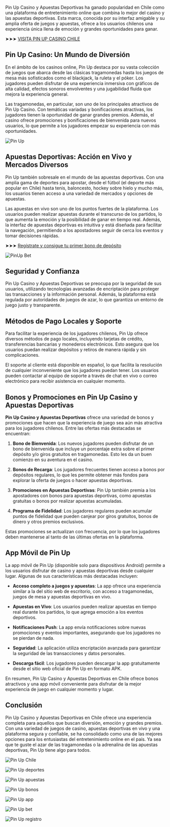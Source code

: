 
Pin Up Casino y Apuestas Deportivas ha ganado popularidad en Chile como una plataforma de entretenimiento online que combina lo mejor del casino y las apuestas deportivas. Esta marca, conocida por su interfaz amigable y su amplia oferta de juegos y apuestas, ofrece a los usuarios chilenos una experiencia única llena de emoción y grandes oportunidades para ganar.

➤➤➤ [VISITA PIN UP CASINO CHILE](https://tinyurl.com/34jypvsw "VISITA PIN UP CASINO CHILE")

## Pin Up Casino: Un Mundo de Diversión

En el ámbito de los casinos online, Pin Up destaca por su vasta colección de juegos que abarca desde las clásicas tragamonedas hasta los juegos de mesa más sofisticados como el blackjack, la ruleta y el póker. Los jugadores pueden disfrutar de una experiencia inmersiva con gráficos de alta calidad, efectos sonoros envolventes y una jugabilidad fluida que mejora la experiencia general.

Las tragamonedas, en particular, son uno de los principales atractivos de Pin Up Casino. Con temáticas variadas y bonificaciones atractivas, los jugadores tienen la oportunidad de ganar grandes premios. Además, el casino ofrece promociones y bonificaciones de bienvenida para nuevos usuarios, lo que permite a los jugadores empezar su experiencia con más oportunidades.

![Pin Up](https://i.postimg.cc/HxJRJsNy/pinup.jpg)

## Apuestas Deportivas: Acción en Vivo y Mercados Diversos

Pin Up también sobresale en el mundo de las apuestas deportivas. Con una amplia gama de deportes para apostar, desde el fútbol (el deporte más popular en Chile) hasta tenis, baloncesto, hockey sobre hielo y mucho más, los usuarios tienen acceso a una variedad de mercados y opciones de apuestas.

Las apuestas en vivo son uno de los puntos fuertes de la plataforma. Los usuarios pueden realizar apuestas durante el transcurso de los partidos, lo que aumenta la emoción y la posibilidad de ganar en tiempo real. Además, la interfaz de apuestas deportivas es intuitiva y está diseñada para facilitar la navegación, permitiendo a los apostadores seguir de cerca los eventos y tomar decisiones rápidas.

➤➤➤ [Regístrate y consigue tu primer bono de depósito](https://tinyurl.com/34jypvsw "Regístrate y consigue tu primer bono de depósito")

![PinUp Bet](https://i.postimg.cc/Hxkmxg0G/pinup-bet.png)

## Seguridad y Confianza

Pin Up Casino y Apuestas Deportivas se preocupa por la seguridad de sus usuarios, utilizando tecnologías avanzadas de encriptación para proteger las transacciones y la información personal. Además, la plataforma está regulada por autoridades de juegos de azar, lo que garantiza un entorno de juego justo y transparente.

## Métodos de Pago Locales y Soporte 

Para facilitar la experiencia de los jugadores chilenos, Pin Up ofrece diversos métodos de pago locales, incluyendo tarjetas de crédito, transferencias bancarias y monederos electrónicos. Esto asegura que los usuarios puedan realizar depósitos y retiros de manera rápida y sin complicaciones.

El soporte al cliente está disponible en español, lo que facilita la resolución de cualquier inconveniente que los jugadores puedan tener. Los usuarios pueden contactar al equipo de soporte a través de chat en vivo o correo electrónico para recibir asistencia en cualquier momento.

## **Bonos y Promociones en Pin Up Casino y Apuestas Deportivas**

**Pin Up Casino y Apuestas Deportivas** ofrece una variedad de bonos y promociones que hacen que la experiencia de juego sea aún más atractiva para los jugadores chilenos. Entre las ofertas más destacadas se encuentran:

1.  **Bono de Bienvenida**: Los nuevos jugadores pueden disfrutar de un bono de bienvenida que incluye un porcentaje extra sobre el primer depósito y/o giros gratuitos en tragamonedas. Esto les da un buen comienzo en su aventura en el casino.
    
2.  **Bonos de Recarga**: Los jugadores frecuentes tienen acceso a bonos por depósitos regulares, lo que les permite obtener más fondos para explorar la oferta de juegos o hacer apuestas deportivas.
    
3.  **Promociones en Apuestas Deportivas**: Pin Up también premia a los apostadores con bonos para apuestas deportivas, como apuestas gratuitas o bonos por realizar apuestas acumuladas.
    
4.  **Programa de Fidelidad**: Los jugadores regulares pueden acumular puntos de fidelidad que pueden canjear por giros gratuitos, bonos de dinero y otros premios exclusivos.
    
Estas promociones se actualizan con frecuencia, por lo que los jugadores deben mantenerse al tanto de las últimas ofertas en la plataforma.

## **App Móvil de Pin Up**

La app móvil de Pin Up (disponible solo para dispositivos Android) permite a los usuarios disfrutar de casino y apuestas deportivas desde cualquier lugar. Algunas de sus características más destacadas incluyen:

-   **Acceso completo a juegos y apuestas**: La app ofrece una experiencia similar a la del sitio web de escritorio, con acceso a tragamonedas, juegos de mesa y apuestas deportivas en vivo.
    
-   **Apuestas en Vivo**: Los usuarios pueden realizar apuestas en tiempo real durante los partidos, lo que agrega emoción a los eventos deportivos.
    
-   **Notificaciones Push**: La app envía notificaciones sobre nuevas promociones y eventos importantes, asegurando que los jugadores no se pierdan de nada.
    
-   **Seguridad**: La aplicación utiliza encriptación avanzada para garantizar la seguridad de las transacciones y datos personales.
    
-   **Descarga fácil**: Los jugadores pueden descargar la app gratuitamente desde el sitio web oficial de Pin Up en formato APK.
    
En resumen, Pin Up Casino y Apuestas Deportivas en Chile ofrece bonos atractivos y una app móvil conveniente para disfrutar de la mejor experiencia de juego en cualquier momento y lugar.

## Conclusión

Pin Up Casino y Apuestas Deportivas en Chile ofrece una experiencia completa para aquellos que buscan diversión, emoción y grandes premios. Con una variedad de juegos de casino, apuestas deportivas en vivo y una plataforma segura y confiable, se ha consolidado como una de las mejores opciones para los entusiastas del entretenimiento online en el país. Ya sea que te guste el azar de las tragamonedas o la adrenalina de las apuestas deportivas, Pin Up tiene algo para todos.

![Pin Up Chile](https://i.postimg.cc/sgXcfHqB/logo-1-1.png)

![Pin Up deportes](https://i.postimg.cc/nCSZJSsb/14-2040x1020.png)

![Pin Up apuestas](https://i.postimg.cc/XpY3t6Yk/15-2040x1020.png)

![Pin Up bonos](https://i.postimg.cc/jCZCDXWv/bonos-apuestas.png)

![Pin Up app](https://i.postimg.cc/svLXcg4h/pin-up-app-1.png)

![Pin Up bet](https://i.postimg.cc/BLJQ6L4d/pinup-bet.png)

![Pin Up registro](https://i.postimg.cc/18NzY1vY/registro-en-pinup.png)
